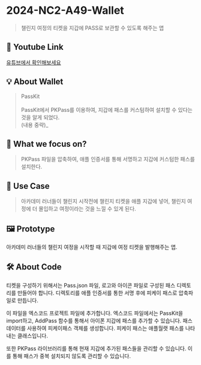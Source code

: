 # 2024-NC2-A49-Wallet
> 챌린지 여정의 티켓을 지갑에 PASS로 보관할 수 있도록 해주는 앱 

## 🎥 Youtube Link
[유튜브에서 확인해보세요](https://www.youtube.com/watch?v=o7fGdC6S6pM)

## 💡 About Wallet

> PassKit <br/><br/>
PassKit에서 PKPass를 이용하여, 지갑에 패스를 커스텀하여 설치할 수 있다는 것을 알게 되었다. <br/>
(내용 중략)_

## 🎯 What we focus on?
>  PKPass 파일을 압축하여, 애플 인증서를 통해 서명하고 지갑에 커스텀한 패스를 설치한다.

## 💼 Use Case
>  아카데미 러너들이 챌린지 시작전에 챌린지 티켓을 애플 지갑에 넣어,
챌린지 여정에 더 몰입하고 여정이라는 것을 느낄 수 있게 된다.

## 🖼️ Prototype
아카데미 러너들의 챌린지 여정을 시작할 때 지갑에 여정 티켓을 발행해주는 앱.

## 🛠️ About Code
티켓을 구성하기 위해서는 Pass.json 파일, 로고와 아이콘 파일로 구성된 패스 디렉토리를 만들어야 합니다.
디렉토리를 애플 인증서를 통한 서명 후에 피케이 패스로 압축파일로 만듭니다.

이 파일을 엑스코드 프로젝트 파일에 추가합니다.
엑스코드 파일에서는 PassKit을 import하고, AddPass 함수를 통해서 아이폰 지갑에 패스를 추가할 수 있습니다.
패스데이터를 사용하여 피케이패스 객체를 생성합니다. 피케이 패스는 애플월랫 패스를 나타내는 클래스입니다.

또한 PKPass 라이브러리를 통해 현재 지갑에 추가된 패스들을 관리할 수 있습니다.
이를 통해 패스가 중복 설치되지 않도록 관리할 수 있습니다.
